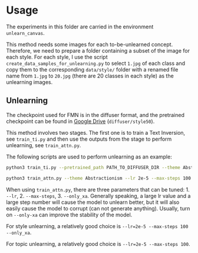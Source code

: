 # Usage

The experiments in this folder are carried in the environment `unlearn_canvas`. 

This method needs some images for each to-be-unlearned concept. Therefore, we need to prepare a folder containing a subset of the image for each style. For each style, I use the script `create_data_samples_for_unlearning.py` to select `1.jpg` of each class and copy them to the corresponding `data/style/` folder with a renamed file name from `1.jpg` to `20.jpg` (there are 20 classes in each style) as the unlearning images.


## Unlearning

The checkpoint used for FMN is in the diffuser format, and the pretrained checkpoint can be found in [Google Drive](https://drive.google.com/drive/folders/14iztBXs-GoBFVLePC2_psP00YUMK5-cy?usp=sharing) (`diffuser/style50`). 

This method involves two stages. The first one is to train a Text Inversion, see `train_ti.py` and then use the outputs from the stage to perform unlearning, see `train_attn.py`. 

The following scripts are used to perform unlearning as an example:

```bash
python3 train_ti.py --pretrained_path PATH_TO_DIFFUSER_DIR --theme Abstractionism --output_dir OUTPUT_DIR --steps 500 --lr 1e-4
```

```bash
python3 train_attn.py --theme Abstractionism --lr 2e-5 --max-steps 100 --ti_weight_path OUTPUT_DIR/Abstractionism/step_inv_500.safetensors --output_dir OUTPUT_DIR --only_xa
```

When using `train_attn.py`, there are three parameters that can be tuned: 1. `--lr`, 2. `--max-steps`, 3. `--only_xa`. Generally speaking, a large lr value and a large step number will cause the model to unlearn better, but it will also easily cause the model to corrupt (can not generate anything). Usually, turn on `--only-xa` can improve the stability of the model.

For style unlearning, a relatively good choice is `--lr=2e-5 --max-steps 100 --only_xa`.

For topic unlearning, a relatively good choice is `--lr=2e-5 --max-steps 100`.